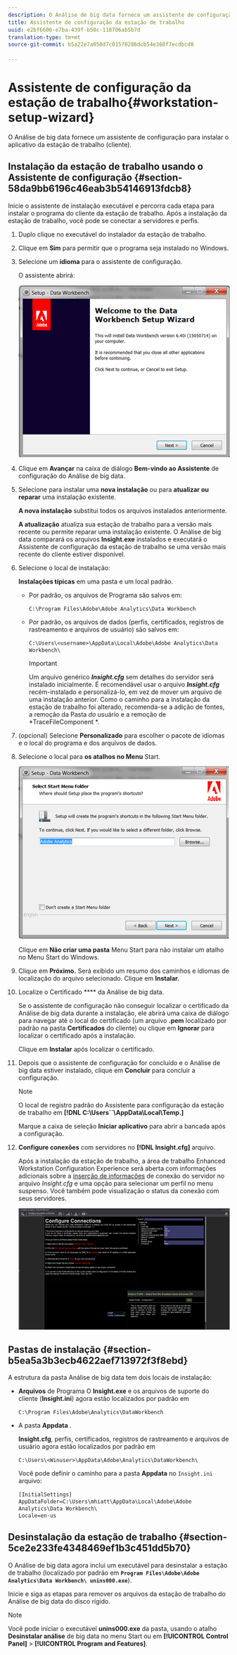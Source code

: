 ```yaml
---
description: O Análise de big data fornece um assistente de configuração para instalar o aplicativo da estação de trabalho (cliente).
title: Assistente de configuração da estação de trabalho
uuid: e2bf6606-e7ba-439f-b50c-118706ab5b7d
translation-type: tm+mt
source-git-commit: b5a22e7a050d7c01570286dcb54e368f7ecdbcd8

---
```



# Assistente de configuração da estação de trabalho{#workstation-setup-wizard}

O Análise de big data fornece um assistente de configuração para instalar o aplicativo da estação de trabalho (cliente).

## Instalação da estação de trabalho usando o Assistente de configuração {#section-58da9bb6196c46eab3b54146913fdcb8}

Inicie o assistente de instalação executável e percorra cada etapa para instalar o programa do cliente da estação de trabalho. Após a instalação da estação de trabalho, você pode se conectar a servidores e perfis.

1. Duplo clique no executável do instalador da estação de trabalho.
1. Clique em **Sim** para permitir que o programa seja instalado no Windows.
1. Selecione um **idioma** para o assistente de configuração.

   O assistente abrirá:

   ![](assets/6_4_workstation_wizard.png)

1. Clique em **Avançar** na caixa de diálogo **Bem-vindo ao Assistente** de configuração do Análise de big data.

1. Selecione para instalar uma **nova instalação** ou para **atualizar ou reparar** uma instalação existente.

   **A nova instalação** substitui todos os arquivos instalados anteriormente.

   **A atualização** atualiza sua estação de trabalho para a versão mais recente ou permite reparar uma instalação existente. O Análise de big data comparará os arquivos **Insight.exe** instalados e executará o Assistente de configuração da estação de trabalho se uma versão mais recente do cliente estiver disponível.

1. Selecione o local de instalação:

   **Instalações típicas** em uma pasta e um local padrão.

   * Por padrão, os arquivos de Programa são salvos em:

      ```
      C:\Program Files\Adobe\Adobe Analytics\Data Workbench
      ```

   * Por padrão, os arquivos de dados (perfis, certificados, registros de rastreamento e arquivos de usuário) são salvos em:

      ```
      C:\Users\<username>\AppData\Local\Adobe\Adobe Analytics\Data Workbench\
      ```

      >[!IMPORTANT]
      >
      >Um arquivo genérico ***Insight.cfg*** sem detalhes do servidor será instalado inicialmente. É recomendável usar o arquivo ***Insight.cfg*** recém-instalado e personalizá-lo, em vez de mover um arquivo de uma instalação anterior. Como o caminho para a instalação da estação de trabalho foi alterado, recomenda-se a adição de fontes, a remoção da Pasta *do* usuário e a remoção de *TraceFileComponent *.

1. (opcional) Selecione **Personalizado** para escolher o pacote de idiomas e o local do programa e dos arquivos de dados.
1. Selecione o local para **os atalhos no Menu** Start.

   ![](assets/6_4_workstation_wizard_folder.png)

   Clique em **Não criar uma pasta** Menu Start para não instalar um atalho no Menu Start do Windows.

1. Clique em **Próximo.** Será exibido um resumo dos caminhos e idiomas de localização do arquivo selecionado. Clique em **Instalar.**

1. Localize o Certificado **** da Análise de big data.

   Se o assistente de configuração não conseguir localizar o certificado da Análise de big data durante a instalação, ele abrirá uma caixa de diálogo para navegar até o local do certificado (um arquivo **.pem** localizado por padrão na pasta **Certificados** do cliente) ou clique em **Ignorar** para localizar o certificado após a instalação.

   Clique em **Instalar** após localizar o certificado.

1. Depois que o assistente de configuração for concluído e o Análise de big data estiver instalado, clique em **Concluir** para concluir a configuração.

   >[!NOTE]
   >
   >O local de registro padrão do Assistente para configuração da estação de trabalho em **[!DNL C:\Users\`<userName>`\AppData\Local\Temp.]**

   Marque a caixa de seleção **Iniciar aplicativo** para abrir a bancada após a configuração.

1. **Configure conexões** com servidores no **[!DNL Insight.cfg]** arquivo.

   Após a instalação da estação de trabalho, a área de trabalho Enhanced Workstation Configuration Experience será aberta com informações adicionais sobre a [inserção de informações](/help/home/c-get-started/c-insght-config-param.md) de conexão do servidor no arquivo *Insight.cfg* e uma opção para selecionar um perfil no menu suspenso. Você também pode visualização o status da conexão com seus servidores.

   ![](assets/6_4_workstation_install_conf_conn.png)

## Pastas de instalação {#section-b5ea5a3b3ecb4622aef713972f3f8ebd}

A estrutura da pasta Análise de big data tem dois locais de instalação:

* **Arquivos** de Programa O **Insight.exe** e os arquivos de suporte do cliente (**Insight.ini**) agora estão localizados por padrão em

   ```
   C:\Program Files\Adobe\Analytics\DataWorkbench
   ```

* A pasta **Appdata** .

   **Insight.cfg**, perfis, certificados, registros de rastreamento e arquivos de usuário agora estão localizados por padrão em

   ```
   C:\Users\<Winuser>\AppData\Adobe\Analytics\DataWorkbench\ 
   ```

   Você pode definir o caminho para a pasta **Appdata** no `Insight.ini` arquivo:

   ```
   [InitialSettings] 
   AppDataFolder=C:\Users\mhiatt\AppData\Local\Adobe\Adobe Analytics\Data Workbench\ 
   Locale=en-us
   ```

## Desinstalação da estação de trabalho {#section-5ce2e233fe4348469ef1b3c451dd5b70}

O Análise de big data agora inclui um executável para desinstalar a estação de trabalho (localizado por padrão em **`Program Files\Adobe\Adobe Analytics\Data Workbench\ unins000.exe`**).

Inicie e siga as etapas para remover os arquivos da estação de trabalho do Análise de big data do disco rígido.

>[!NOTE]
>
>Você pode iniciar o executável **unins000.exe** da pasta, usando o atalho **Desinstalar análise** de big data no menu Start ou em **[!UICONTROL Control Panel]** > **[!UICONTROL Program and Features]**.
